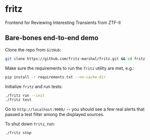 # fritz

Frontend for Reviewing Interesting Transients from ZTF-II

## Bare-bones end-to-end demo

Clone the repo from `GitHub`:
```bash
git clone https://github.com/fritz-marshal/fritz.git && cd fritz
```

Make sure the requirements to run the `fritz` utility are met, e.g.:

```bash
pip install -r requirements.txt --no-cache-dir
``` 

Initialize `fritz` and run tests:

```bash
./fritz run --init
./fritz test
```

Go to `http://localhost:9000/` -- you should see a few real alerts that passed a test filter among the displayed sources.

To shut down `fritz`, run:

```bash
./fritz stop
```
